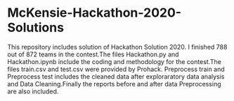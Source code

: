# McKensie-Hackathon-2020-Solutions
This repository includes solution of Hackathon Solution 2020.
I finished 788 out of 872 teams in the contest.The files Hackathon.py and Hackathon.ipynb include the coding and methodology for the contest.The files train.csv and test.csv were provided by Prohack. Preprocess train and Preprocess test includes the cleaned data after exploraratory data analysis and Data Cleaning.Finally the reports before and after data Preprocessing are also included. 
